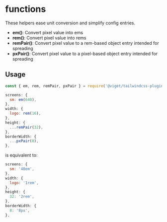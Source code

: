 # functions

These helpers ease unit conversion and simplify config entries.

- **em()**: Convert pixel value into ems
- **rem()**: Convert pixel value into rems
- **remPair()**: Convert pixel value to a rem-based object entry intended for spreading
- **pxPair()**: Convert pixel value to a pixel-based object entry intended for spreading

## Usage

```js
const { em, rem, remPair, pxPair } = require('@viget/tailwindcss-plugins/utilities/fns')

screens: {
  sm: em(640),
},
width: {
  logo: rem(16),
},
height: {
  ...remPair(32),
},
borderWidth: {
  ...pxPair(8),
},
```

is equivalent to:

```js
screens: {
  sm: '40em',
},
width: {
  logo: '1rem',
},
height: {
  32: '2rem',
},
borderWidth: {
  8: '8px',
},
```
